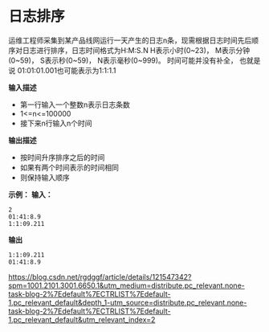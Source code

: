 # 日志排序

运维工程师采集到某产品线网运行一天产生的日志n条，现需根据日志时间先后顺序对日志进行排序，日志时间格式为H:M:S.N
H表示小时(0~23)， M表示分钟(0~59)， S表示秒(0~59)， N表示毫秒(0~999)。
时间可能并没有补全， 也就是说 01:01:01.001也可能表示为1:1:1.1

**输入描述**

-  第一行输入一个整数n表示日志条数
- 1<=n<=100000
- 接下来n行输入n个时间

 **输出描述**

- 按时间升序排序之后的时间
- 如果有两个时间表示的时间相同
- 则保持输入顺序

 **示例：**
 **输入：**

```
2
01:41:8.9
1:1:09.211
```

**输出**

```
1:1:09.211
01:41:8.9
```

https://blog.csdn.net/rgdggf/article/details/121547342?spm=1001.2101.3001.6650.1&utm_medium=distribute.pc_relevant.none-task-blog-2%7Edefault%7ECTRLIST%7Edefault-1.pc_relevant_default&depth_1-utm_source=distribute.pc_relevant.none-task-blog-2%7Edefault%7ECTRLIST%7Edefault-1.pc_relevant_default&utm_relevant_index=2

